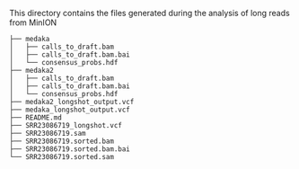 This directory contains the files generated during the analysis of long reads from MinION 
```
├── medaka
│   ├── calls_to_draft.bam
│   ├── calls_to_draft.bam.bai
│   └── consensus_probs.hdf
├── medaka2
│   ├── calls_to_draft.bam
│   ├── calls_to_draft.bam.bai
│   └── consensus_probs.hdf
├── medaka2_longshot_output.vcf
├── medaka_longshot_output.vcf
├── README.md
├── SRR23086719_longshot.vcf
├── SRR23086719.sam
├── SRR23086719.sorted.bam
├── SRR23086719.sorted.bam.bai
└── SRR23086719.sorted.sam
```
